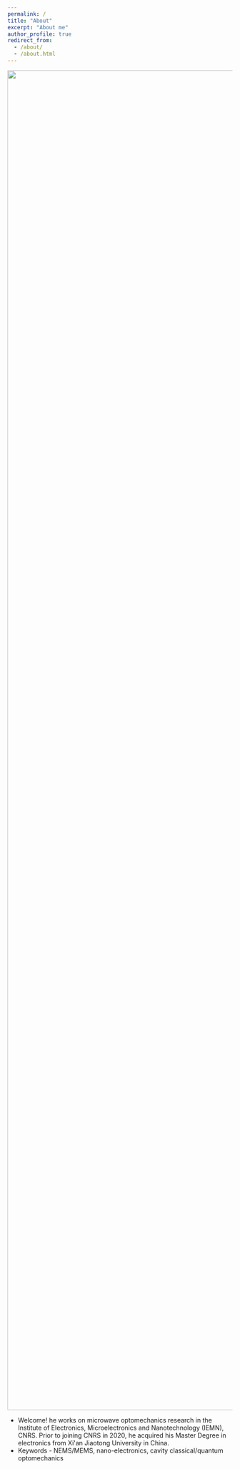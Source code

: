 ```yaml
---
permalink: /
title: "About"
excerpt: "About me"
author_profile: true
redirect_from: 
  - /about/
  - /about.html
---
```


<p align="center">
  <img src="https://haoxsia.github.io/images/2022-10-01-length-scale08.jpg?raw=true" alt="Photo" style="width: 3000px;"/> 
</p>

* Welcome! he works on microwave optomechanics research in the Institute of Electronics, Microelectronics and Nanotechnology (IEMN), CNRS. Prior to joining CNRS in 2020, he acquired his Master Degree in electronics from Xi'an Jiaotong  University in China.
* Keywords - NEMS/MEMS, nano-electronics, cavity classical/quantum optomechanics


